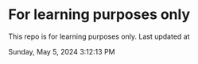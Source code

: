 # For learning purposes only
This repo is for learning purposes only.
Last updated at

Sunday, May 5, 2024 3:12:13 PM


